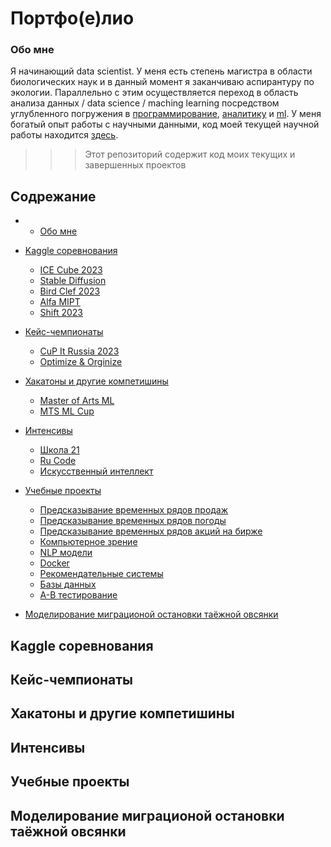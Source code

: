 # Портфо(е)лио
### Обо мне
Я начинающий data scientist. У меня есть степень магистра в области биологических наук и в данный момент я заканчиваю аспирантуру по экологии. Параллельно с этим осуществляется переход в область анализа данных / data science / maching learning посредством углубленного погружения в [программирование](#), [аналитику](#) и [ml](#). У меня богатый опыт работы с научными данными, код моей текущей научной работы находится [здесь](#).

>>> Этот репозиторий содержит код моих текущих и завершенных проектов

## Содрежание
-
    + [Обо мне](#обо-мне)
- [Kaggle соревнования](#kaggle-соревнования)
    + [ICE Cube 2023](#)
    + [Stable Diffusion](#)
    + [Bird Clef 2023](#)
    + [Alfa MIPT](#)
    + [Shift 2023](#)
- [Кейс-чемпионаты](#кейс-чемпионаты)
    + [CuP It Russia 2023](#)
    + [Optimize & Orginize](#)
- [Хакатоны и другие компетишины](#хакатоны-и-другие-компетишины)
    + [Master of Arts ML](#)
    + [MTS ML Cup](#)
- [Интенсивы](#интенсивы)
    + [Школа 21](#)
    + [Ru Code](#)
    + [Искусственный интеллект](#)
  
- [Учебные проекты](#учебные-проекты)
    + [Предсказывание временных рядов продаж](#)
    + [Предсказывание временных рядов погоды](#)
    + [Предсказывание временных рядов акций на бирже](#)
    + [Компьютерное зрение](#)
    + [NLP модели](#)
    + [Docker](#)
    + [Рекомендательные системы](#)
    + [Базы данных](#)
    + [A-B тестирование](#)
- [Моделирование миграционой остановки таёжной овсянки](#моделирование-миграционой-остановки-таёжной-овсянки)

## Kaggle соревнования

## Кейс-чемпионаты

## Хакатоны и другие компетишины

## Интенсивы

## Учебные проекты

## Моделирование миграционой остановки таёжной овсянки